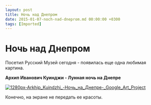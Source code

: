 ```yaml
---
layout: post
title: Ночь над Днепром
date: 2015-01-07-noch-nad-dneprom.md 00:00:00 +0300
tags: [Imported]
---
```

# Ночь над Днепром

Посетил Русский Музей сегодня - появилась еще одна любимая картина.

**Архип Иванович Куинджи - Лунная ночь на Днепре**

[![1280px-Arkhip_Kuindzhi_-_Ночь_на_Днепре_-_Google_Art_Project](https://vlaim.s3.amazonaws.com/uploads/2015/01/1280px-Arkhip_Kuindzhi_-_Noch`_na_Dnepre_-_Google_Art_Project.jpg)](https://vlaim.s3.amazonaws.com/uploads/2015/01/1280px-Arkhip_Kuindzhi_-_Noch`_na_Dnepre_-_Google_Art_Project.jpg)

Конечно, на экране не передать ее красоты.
